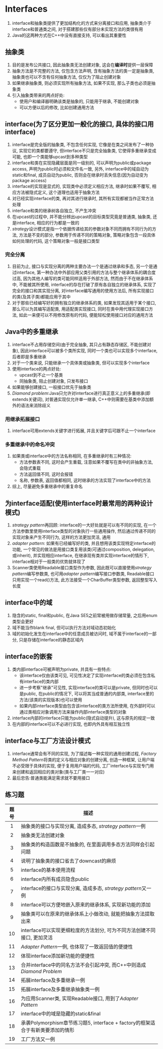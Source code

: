 # Interfaces

1. interface和抽象类提供了更加结构化的方式来分离接口和应用, 抽象类介于interface和普通类之间, 对于搭建那些仅有部分未实现方法的类很有用
2. Java的这两种方式在C++中没有直接支持, 可以看出其重要性

## 抽象类

1. 目的是发布公共接口, 因此抽象类无法创建对象, 这会在**编译时**提供一层保障
2. 抽象方法是不完整的方法, 仅包含方法声明, 含有抽象方法的类一定是抽象类, 抽象类也可以不含有任何抽象方法, 仅仅为了阻止创建对象
3. 如果继承抽象类, 则必须实现所有抽象方法, 如果不实现, 那么子类也必须是抽象类
4. 引入抽象类带来的两点好处:
   * 使用户和编译器明确该类是抽象的, 只能用于继承, 不能创建对象
   * 可以方便以后的修改, 比如创建通用方法

## interface(为了区分更加一般化的接口, 具体的接口用interface)

1. interface是完全版的抽象类, 不包含任何实现, 它像是在类之间发布了一种协议, 实现它的类都要遵守, 但interface不只是完全抽象类, 它使得多重继承变成可能, 也即一个类能够upcast到多种类型
2. interface和类在实现隐藏层面是同一级别的, 可以声明为public或package access, 声明为public时必须和文件名一致, 另外, interface中的域自动为static和final, 成员自动为public, 否则会在继承时丢失信息(因为自动变为package access)
3. interface的实现是显式的, 实现类中必须定义相应方法, 继承时如果不覆写, 相应方法被隐式定义, 这个道理也适用于抽象方法
4. 对已经实现interface的类, 再对其进行继承时, 其所有实现都被当作正常方法处理
5. interface和类的继承树各自独立, 不产生冲突
6. 在upcast的过程中, 并不能分辨出upcast的目标类型究竟是普通类, 抽象类, 还是interface, 相应的行为都是一致的
7. *strategy*设计模式是指一个依据传递给其的参数对象不同而拥有不同行为的方法, 方法是不变的部分, 参数用于传递不同的策略对象, 策略对象包含一段具体如何处理的代码, 这个策略对象一般是接口类型

### 完全分离

1. 目前为止, 接口与实现分离的两种主要办法一个是通过继承和多态, 另一个是通过interface, 第一种办法中外部应用父类引用的方法与整个继承体系的耦合度过高, 因为其他人编写的类可能同样适用于外部方法, 然而由于不在继承体系中, 不能被其所使用, interface的存在打破了原有各自独立的继承体系, 实现了完全的接口和其实现分离, 对interface编写通用的使用方法后, 所有实现接口的类(及其子类)都能应用于其中
2. 对于那些已经编写好的拥有独立的继承体系的类, 如果发现其适用于某个接口, 那么可以为其编写适配类, 用适配类实现接口, 同时在类中用代理实现接口方法, 如此一来便可以不用修改原有的代码, 便能轻松使用接口对应的通用方法

## Java中的多重继承

1. interface不占用存储空间(由于完全抽象, 其只占有静态存储区, 不能创建对象), 因此interface可以被多个类所实现, 同时一个类也可以实现多个interface, 后者即是多重继承
2. 对于一个类来说, 只能继承一个具体类或抽象类, 但可以实现多个interface
3. 使用interface的两点好处:
   * upcast到不止一个基类
   * 同抽象类, 阻止创建对象, 只发布接口
4. 如果能够创建接口, 一般接口优先于抽象类
5. *Diamond problem*:Java只允许对interface进行真正意义上的多重继承(即extends关键词), 对普通实现仅允许单一继承, C++中则需要在基类中添加额外的语法来消除歧义

### 用继承拓展接口

1. interface可用extends关键字进行拓展, 并且关键字后可跟不止一个interface

### 多重继承中的命名冲突

1. 如果类或interface中的方法名称相同, 在多重继承时有三种情况:
   * 方法参数表不同, 这时会产生重载, 注意如果不覆写在类中的非抽象方法, 会隐式重载
   * 方法返回值不同, 这时会报错
   * 名称, 参数表, 返回值都相同, 这时继承的方法实现了interface中的方法
2. 综上, 尽量避免多重继承中的重复命名

## 为interface适配(使用interface时最常用的两种设计模式)

1. *strategy pattern*再回顾: interface的一大好处就是可以有不同的实现, 在一个方法参数里使用interface类型的对象执行一些通用操作, 然后通过传递不同的实现对象来产生不同行为, 这样的方法更加灵活, 通用
2. *adapter pattern*: 如果有已经编写好的类, 并且想用该类实现特定interface的功能, 一个常见的做法是用接口类复用该类(可通过composition, delegation, 或inherit), 并实现相应interface, 在继承现有类并实现interface的情形下, interface相对于一般类的优势就体现了
3. Scanner类使用Readable接口类型作为参数, 因此既可以直接使用*strategy pattern*编写参数类, 也可用*adapter pattern*编写接口参数类, Readable接口只用实现一个read()方法, 此方法接受一个CharBuffer类型参数, 返回整型写入长度

## interface中的域

1. 隐含的static, final和public, 在Java SE5之前常被用做存储常量, 之后用enum类型会更好
2. 域不能当作blank final, 但可以执行方法对域动态初始化
3. 域的初始化发生在interface中的任意成员被访问时, 域不属于interface的一部分, 只是存储在interface的静态区域内

## interface的嵌套

1. 类内部interface可被声明为private, 并具有一些特点:
   * 该interface仅由该类可见, 可见性决定了实现interface的类必须在包含私有interface的类内部
   * 进一步考察"继承"可见性, 实现interface的类可以是private, 但同时也可以是public, 在public的情况下, 可以将其当成普通的内部类, interface里的方法(该类的实现版本)也可以使用
   * 如果内部interface类型由包含该interface的类方法所使用, 在外部时可以通过类相应对象调用方法来操作内部interface类型的对象
2. interface内部的interface只能为public(隐式自动提升), 这与原先的规定一致
3. 在内部的interface可以不必进行实现, 也即内外具有相互独立性

## interface与工厂方法设计模式

1. interface通常会有不同的实现, 为了描述每一种实现的通用创建过程, *Factory Method Pattern*将类的定义与相应对象的创建分离, 创造一种框架, 让用户端不必受限于具体的实现, 便于复用用户端的代码, 工厂interface与实现专门用来创建和返回相应的类对象(类与工厂类一一对应)
2. 最后忠告:普通类能满足需求就不要用接口

## 练习题

| 题号  | 描述                                                                           |
| :---: | ------------------------------------------------------------------------------ |
|   1   | 抽象类的接口与实现分离, 造成多态, *strategy pattern*一例                       |
|   2   | 抽象类无法创建对象                                                             |
|   3   | 抽象类的构造函数是不抽象的, 在里面调用多态方法同样会引起问题                   |
|   4   | 说明了抽象类的接口省去了downcast的麻烦                                         |
|   5   | interface的基本使用流程                                                        |
|   6   | interface内所有成员隐含public                                                  |
|   7   | interface的接口与实现分离, 造成多态, *strategy pattern*又一例                  |
|   8   | interface可以方便地嵌入原来的继承体系, 实现新功能的添加                        |
|   9   | 抽象类可以在原来的继承体系上小做改动, 就能把抽象方法提取出来                   |
|  10   | interface可以实现更细粒度的方法划分, 可为不同方法创建不同接口, 更加灵活        |
|  11   | *Adapter Pattern*一例, 也体现了一致返回值的便捷性                              |
|  12   | 体现interface添加新功能的便捷性                                                |
|  13   | 合并interface中的同名方法不会引起冲突, 而C++中则造成*Diamond Problem*          |
|  14   | 拓展interface及多重继承一例                                                    |
|  15   | 拓展interface及多重继承抽象类一例                                              |
|  16   | 为应用Scanner类, 实现Readable接口, 用到了*Adapter Pattern*                     |
|  17   | interface中的域是隐藏的static&final                                            |
|  18   | 承袭Polymorphism章节练习题5, interface + factory的框架适合于有新类要添加的情形 |
|  19   | 工厂方法又一例                                                                 |
